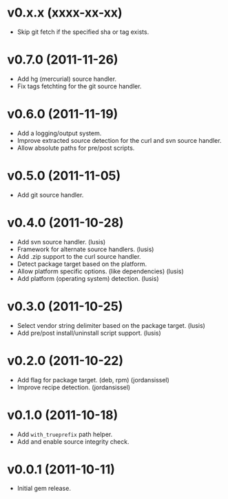 # v0.x.x (xxxx-xx-xx)
* Skip git fetch if the specified sha or tag exists.

# v0.7.0 (2011-11-26)
* Add hg (mercurial) source handler.
* Fix tags fetchting for the git source handler.

# v0.6.0 (2011-11-19)
* Add a logging/output system.
* Improve extracted source detection for the curl and svn source handler.
* Allow absolute paths for pre/post scripts.

# v0.5.0 (2011-11-05)
* Add git source handler.

# v0.4.0 (2011-10-28)
* Add svn source handler. (lusis)
* Framework for alternate source handlers. (lusis)
* Add .zip support to the curl source handler.
* Detect package target based on the platform.
* Allow platform specific options. (like dependencies) (lusis)
* Add platform (operating system) detection. (lusis)

# v0.3.0 (2011-10-25)
* Select vendor string delimiter based on the package target. (lusis)
* Add pre/post install/uninstall script support. (lusis)

# v0.2.0 (2011-10-22)
* Add flag for package target. (deb, rpm) (jordansissel)
* Improve recipe detection. (jordansissel)

# v0.1.0 (2011-10-18)
* Add `with_trueprefix` path helper.
* Add and enable source integrity check.

# v0.0.1 (2011-10-11)
* Initial gem release.
